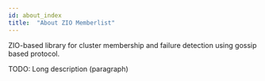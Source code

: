 ```yaml
---
id: about_index
title:  "About ZIO Memberlist"
---
```


ZIO-based library for cluster membership and failure detection using gossip based protocol.

TODO: Long description (paragraph)
